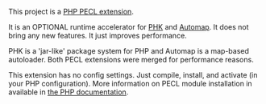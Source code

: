 This project is a [PHP PECL extension](http://pecl.php.net/package/PHK "PHP PECL extension").

It is an OPTIONAL runtime accelerator for [PHK](http://phk.tekwire.net "PHK") and [Automap](http://automap.tekwire.net "Automap"). It does not bring any new features. It just improves performance.

PHK is a 'jar-like' package system for PHP and Automap is a map-based autoloader. Both PECL extensions were merged for performance reasons.

This extension has no config settings. Just compile, install, and activate (in your PHP configuration). More information on PECL module installation in available in [the PHP documentation](http://php.net/manual/en/install.pecl.php).


